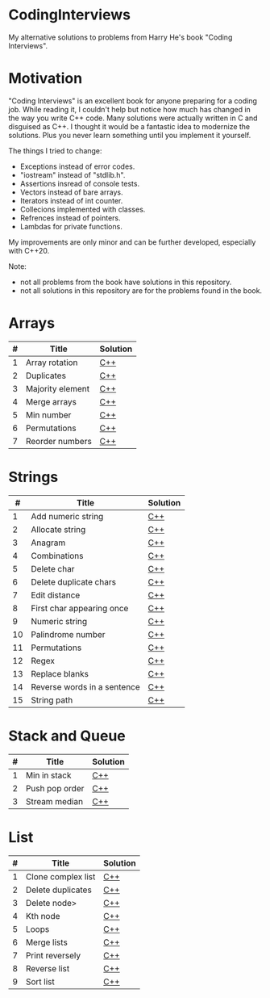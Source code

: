 # CodingInterviews
My alternative solutions to problems from Harry He's book "Coding Interviews".

<h1>Motivation</h1>

"Coding Interviews" is an excellent book for anyone preparing for a coding job.
While reading it, I couldn't help but notice how much has changed in the way you write C++ code.
Many solutions were actually written in C and disguised as C++.
I thought it would be a fantastic idea to modernize the solutions.
Plus you never learn something until you implement it yourself.

The things I tried to change:

- Exceptions instead of error codes.
- "iostream" instead of "stdlib.h".
- Assertions insread of console tests.
- Vectors instead of bare arrays.
- Iterators instead of int counter.
- Collecions implemented with classes.
- Refrences instead of pointers.
- Lambdas for private functions.

My improvements are only minor and can be further developed, especially with C++20.

Note: 
- not all problems from the book have solutions in this repository.
- not all solutions in this repository are for the problems found in the book.

<h1>Arrays</h1>

<table>
<thead>
<tr>
<th>#</th>
<th>Title</th>
<th>Solution</th>
</tr>
</thead>
<tbody>
<tr>
<td>1</td>
<td>Array rotation</td>
<td><a href="https://github.com/djeada/CodingInterviews/blob/master/src/1_Arrays/array_rotation.cpp">C++</a></td>
</tr>
<tr>
<td>2</td>
<td>Duplicates</td>
<td><a href="https://github.com/djeada/CodingInterviews/blob/master/src/1_Arrays/duplicates.cpp">C++</a></td>
</tr>
<tr>
<td>3</td>
<td>Majority element</td>
<td><a href="https://github.com/djeada/CodingInterviews/blob/master/src/1_Arrays/majority_element.cpp">C++</a></td>
</tr>
<tr>
<td>4</td>
<td>Merge arrays</td>
<td><a href="https://github.com/djeada/CodingInterviews/blob/master/src/1_Arrays/merge_arrays.cpp">C++</a></td>
</tr>
<tr>
<td>5</td>
<td>Min number</td>
<td><a href="https://github.com/djeada/CodingInterviews/blob/master/src/1_Arrays/min_number.cpp">C++</a></td>
</tr>
<tr>
<td>6</td>
<td>Permutations</td>
<td><a href="https://github.com/djeada/CodingInterviews/blob/master/src/1_Arrays/permutations.cpp">C++</a></td>
</tr>
  <tr>
<td>7</td>
<td>Reorder numbers</td>
<td><a href="https://github.com/djeada/CodingInterviews/blob/master/src/1_Arrays/reorder_numbers.cpp">C++</a></td>
</tr>
</tbody>
</table>

<h1>Strings</h1>

<table>
<thead>
<tr>
<th>#</th>
<th>Title</th>
<th>Solution</th>
</tr>
</thead>
<tbody>
<tr>
<td>1</td>
<td>Add numeric string</td>
<td><a href="https://github.com/djeada/CodingInterviews/blob/master/src/2_Strings/add_numeric_string.cpp">C++</a></td>
</tr>
<tr>
<td>2</td>
<td>Allocate string</td>
<td><a href="https://github.com/djeada/CodingInterviews/blob/master/src/2_Strings/allocate_str.c">C++</a></td>
</tr>
<tr>
<td>3</td>
<td>Anagram</td>
<td><a href="https://github.com/djeada/CodingInterviews/blob/master/src/2_Strings/anagram.cpp">C++</a></td>
</tr>
<tr>
<td>4</td>
<td>Combinations</td>
<td><a href="https://github.com/djeada/CodingInterviews/blob/master/src/2_Strings/combinations.cpp">C++</a></td>
</tr>
<tr>
<td>5</td>
<td>Delete char</td>
<td><a href="https://github.com/djeada/CodingInterviews/blob/master/src/2_Strings/delete_char.cpp">C++</a></td>
</tr>
<tr>
<td>6</td>
<td>Delete duplicate chars</td>
<td><a href="https://github.com/djeada/CodingInterviews/blob/master/src/2_Strings/delete_duplicate_chars.cpp">C++</a></td>
</tr>
  <tr>
<td>7</td>
<td>Edit distance</td>
<td><a href="https://github.com/djeada/CodingInterviews/blob/master/src/2_Strings/edit_distance.cpp">C++</a></td>
</tr>
  <tr>
<td>8</td>
<td>First char appearing once</td>
<td><a href="https://github.com/djeada/CodingInterviews/blob/master/src/2_Strings/first_char_appearing_once.cpp">C++</a></td>
</tr>
<tr>
<td>9</td>
<td>Numeric string</td>
<td><a href="https://github.com/djeada/CodingInterviews/blob/master/src/2_Strings/numeric_string.cpp">C++</a></td>
</tr>
<tr>
<td>10</td>
<td>Palindrome number</td>
<td><a href="https://github.com/djeada/CodingInterviews/blob/master/src/2_Strings/palindrome_number.cpp">C++</a></td>
</tr>
<tr>
<td>11</td>
<td>Permutations</td>
<td><a href="https://github.com/djeada/CodingInterviews/blob/master/src/2_Strings/permutations.cpp">C++</a></td>
</tr>
<tr>
<td>12</td>
<td>Regex</td>
<td><a href="https://github.com/djeada/CodingInterviews/blob/master/src/2_Strings/regex.cpp">C++</a></td>
</tr>
<tr>
<td>13</td>
<td>Replace blanks</td>
<td><a href="https://github.com/djeada/CodingInterviews/blob/master/src/2_Strings/replace_blanks.cpp">C++</a></td>
</tr>
<tr>
<td>14</td>
<td>Reverse words in a sentence</td>
<td><a href="https://github.com/djeada/CodingInterviews/blob/master/src/2_Strings/reverse_words_in_sentence.cpp">C++</a></td>
</tr>
<tr>
<td>15</td>
<td>String path</td>
<td><a href="https://github.com/djeada/CodingInterviews/blob/master/src/2_Strings/string_path.cpp">C++</a></td>
</tr>
</tbody>
</table>

<h1>Stack and Queue</h1>

<table>
<thead>
<tr>
<th>#</th>
<th>Title</th>
<th>Solution</th>
</tr>
</thead>
<tbody>
<tr>
<td>1</td>
<td>Min in stack</td>
<td><a href="https://github.com/djeada/CodingInterviews/blob/master/src/3_Stack_Queue/min_in_stack.cpp">C++</a></td>
</tr>
<tr>
<td>2</td>
<td>Push pop order</td>
<td><a href="https://github.com/djeada/CodingInterviews/blob/master/src/3_Stack_Queue/stack_push_pop_order.cpp">C++</a></td>
</tr>
<tr>
<td>3</td>
<td>Stream median</td>
<td><a href="https://github.com/djeada/CodingInterviews/blob/master/src/3_Stack_Queue/stream_median.cpp">C++</a></td>
</tr>
</tbody>
</table>

<h1>List</h1>

<table>
<thead>
<tr>
<th>#</th>
<th>Title</th>
<th>Solution</th>
</tr>
</thead>
<tbody>
<tr>
<td>1</td>
<td>Clone complex list</td>
<td><a href="https://github.com/djeada/CodingInterviews/blob/master/src/4_Lists/clone_complex_list.cpp">C++</a></td>
</tr>
<tr>
<td>2</td>
<td>Delete duplicates</td>
<td><a href="https://github.com/djeada/CodingInterviews/blob/master/src/4_Lists/delete_duplicates.cpp">C++</a></td>
</tr>
<tr>
<td>3</td>
<td>Delete node>
<td><a href="https://github.com/djeada/CodingInterviews/blob/master/src/4_Lists/delete_node.cpp">C++</a></td>
</tr>
<tr>
<td>4</td>
<td>Kth node</td>
<td><a href="https://github.com/djeada/CodingInterviews/blob/master/src/4_Lists/kth_node.cpp">C++</a></td>
</tr>
<tr>
<td>5</td>
<td>Loops</td>
<td><a href="https://github.com/djeada/CodingInterviews/blob/master/src/4_Lists/loops.cpp">C++</a></td>
</tr>
<tr>
<td>6</td>
<td>Merge lists</td>
<td><a href="https://github.com/djeada/CodingInterviews/blob/master/src/4_Lists/merge.cpp">C++</a></td>
</tr>
  <tr>
<td>7</td>
<td>Print reversely</td>
<td><a href="https://github.com/djeada/CodingInterviews/blob/master/src/4_Lists/print_reversely.cpp">C++</a></td>
</tr>
  <tr>
<td>8</td>
<td>Reverse list</td>
<td><a href="https://github.com/djeada/CodingInterviews/blob/master/src/4_Lists/reverse_list.cpp">C++</a></td>
</tr>
<tr>
<td>9</td>
<td>Sort list</td>
<td><a href="https://github.com/djeada/CodingInterviews/blob/master/src/4_Lists/sort.cpp">C++</a></td>
</tr>
</tbody>
</table>

